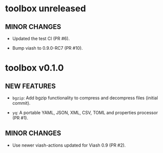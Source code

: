 # toolbox unreleased

## MINOR CHANGES

* Updated the test CI (PR #6).

* Bump viash to 0.9.0-RC7 (PR #10).

# toolbox v0.1.0

## NEW FEATURES

* `bgzip`: Add bgzip functionality to compress and decompress files (initial commit).

* `yq`: A portable YAML, JSON, XML, CSV, TOML and properties processor (PR #1).

## MINOR CHANGES

* Use newer viash-actions updated for Viash 0.9 (PR #2).
